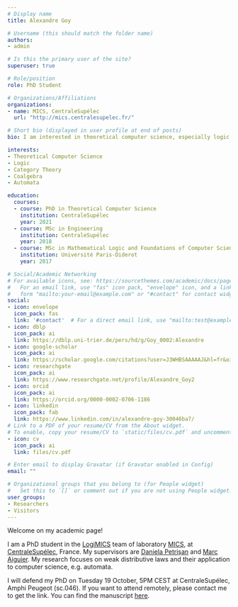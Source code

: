 ```yaml
---
# Display name
title: Alexandre Goy

# Username (this should match the folder name)
authors:
- admin

# Is this the primary user of the site?
superuser: true

# Role/position
role: PhD Student

# Organizations/Affiliations
organizations:
- name: MICS, CentraleSupélec
  url: "http://mics.centralesupelec.fr/"

# Short bio (displayed in user profile at end of posts)
bio: I am interested in theoretical computer science, especially logic, category theory, coalgebra and automata.

interests:
- Theoretical Computer Science
- Logic
- Category Theory
- Coalgebra
- Automata

education:
  courses:
  - course: PhD in Theoretical Computer Science
    institution: CentraleSupélec
    year: 2021
  - course: MSc in Engineering
    institution: CentraleSupélec
    year: 2018
  - course: MSc in Mathematical Logic and Foundations of Computer Science
    institution: Université Paris-Diderot
    year: 2017

# Social/Academic Networking
# For available icons, see: https://sourcethemes.com/academic/docs/page-builder/#icons
#   For an email link, use "fas" icon pack, "envelope" icon, and a link in the
#   form "mailto:your-email@example.com" or "#contact" for contact widget.
social:
- icon: envelope
  icon_pack: fas
  link: '#contact'  # For a direct email link, use "mailto:test@example.org".
- icon: dblp
  icon_pack: ai
  link: https://dblp.uni-trier.de/pers/hd/g/Goy_0002:Alexandre
- icon: google-scholar
  icon_pack: ai
  link: https://scholar.google.com/citations?user=J3WHBSAAAAAJ&hl=fr&oi=sra
- icon: researchgate
  icon_pack: ai
  link: https://www.researchgate.net/profile/Alexandre_Goy2
- icon: orcid
  icon_pack: ai
  link: https://orcid.org/0000-0002-0706-1186
- icon: linkedin
  icon_pack: fab
  link: https://www.linkedin.com/in/alexandre-goy-30046ba7/
# Link to a PDF of your resume/CV from the About widget.
# To enable, copy your resume/CV to `static/files/cv.pdf` and uncomment the lines below.
- icon: cv
  icon_pack: ai
  link: files/cv.pdf

# Enter email to display Gravatar (if Gravatar enabled in Config)
email: ""

# Organizational groups that you belong to (for People widget)
#   Set this to `[]` or comment out if you are not using People widget.
user_groups:
- Researchers
- Visitors
---
```


Welcome on my academic page!

I am a PhD student in the [LogiMICS](http://logimas.mics.centralesupelec.fr/) team of laboratory [MICS](http://mics.centralesupelec.fr/en), at [CentraleSupélec](https://www.centralesupelec.fr/), France. My supervisors are [Daniela Petrişan](https://www.irif.fr/~petrisan/) and [Marc Aiguier](http://perso.ecp.fr/~aiguierm/). My research focuses on weak distributive laws and their application to computer science, e.g. automata.

I will defend my PhD on Tuesday 19 October, 5PM CEST at CentraleSupélec, Amphi Peugeot (sc.046). If you want to attend remotely, please contact me to get the link. You can find the manuscript [here](https://agoy.fr/publication/phd/phd.pdf).
